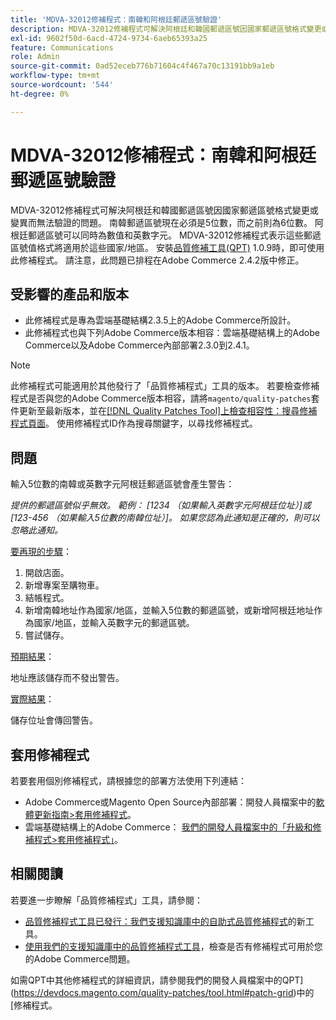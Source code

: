 ```yaml
---
title: 'MDVA-32012修補程式：南韓和阿根廷郵遞區號驗證'
description: MDVA-32012修補程式可解決阿根廷和韓國郵遞區號因國家郵遞區號格式變更或變異而無法驗證的問題。 南韓郵遞區號現在必須是5位數，而之前則為6位數。 阿根廷郵遞區號可以同時為數值和英數字元。 MDVA-32012修補程式表示這些郵遞區號值格式將適用於這些國家/地區。 安裝[Quality Patches Tool (QPT)](/help/announcements/adobe-commerce-announcements/magento-quality-patches-released-new-tool-to-self-serve-quality-patches.md) 1.0.9後，即可使用此修補程式。 請注意，此問題已排程在Adobe Commerce 2.4.2版中修正。
exl-id: 9602f50d-6acd-4724-9734-6aeb65393a25
feature: Communications
role: Admin
source-git-commit: 0ad52eceb776b71604c4f467a70c13191bb9a1eb
workflow-type: tm+mt
source-wordcount: '544'
ht-degree: 0%

---
```


# MDVA-32012修補程式：南韓和阿根廷郵遞區號驗證

MDVA-32012修補程式可解決阿根廷和韓國郵遞區號因國家郵遞區號格式變更或變異而無法驗證的問題。 南韓郵遞區號現在必須是5位數，而之前則為6位數。 阿根廷郵遞區號可以同時為數值和英數字元。 MDVA-32012修補程式表示這些郵遞區號值格式將適用於這些國家/地區。 安裝[品質修補工具(QPT)](/help/announcements/adobe-commerce-announcements/magento-quality-patches-released-new-tool-to-self-serve-quality-patches.md) 1.0.9時，即可使用此修補程式。 請注意，此問題已排程在Adobe Commerce 2.4.2版中修正。

## 受影響的產品和版本

* 此修補程式是專為雲端基礎結構2.3.5上的Adobe Commerce所設計。
* 此修補程式也與下列Adobe Commerce版本相容：雲端基礎結構上的Adobe Commerce以及Adobe Commerce內部部署2.3.0到2.4.1。

>[!NOTE]
>
>此修補程式可能適用於其他發行了「品質修補程式」工具的版本。 若要檢查修補程式是否與您的Adobe Commerce版本相容，請將`magento/quality-patches`套件更新至最新版本，並在[[!DNL Quality Patches Tool]上檢查相容性：搜尋修補程式頁面](https://devdocs.magento.com/quality-patches/tool.html#patch-grid)。 使用修補程式ID作為搜尋關鍵字，以尋找修補程式。

## 問題

輸入5位數的南韓或英數字元阿根廷郵遞區號會產生警告：

*提供的郵遞區號似乎無效。 範例： [1234 （如果輸入英數字元阿根廷位址）]或[123-456 （如果輸入5位數的南韓位址）]。 如果您認為此通知是正確的，則可以忽略此通知。*

<u>要再現的步驟</u>：

1. 開啟店面。
1. 新增專案至購物車。
1. 結帳程式。
1. 新增南韓地址作為國家/地區，並輸入5位數的郵遞區號，或新增阿根廷地址作為國家/地區，並輸入英數字元的郵遞區號。
1. 嘗試儲存。

<u>預期結果</u>：

地址應該儲存而不發出警告。

<u>實際結果</u>：

儲存位址會傳回警告。

## 套用修補程式

若要套用個別修補程式，請根據您的部署方法使用下列連結：

* Adobe Commerce或Magento Open Source內部部署：開發人員檔案中的[軟體更新指南>套用修補程式](https://devdocs.magento.com/guides/v2.4/comp-mgr/patching/mqp.html)。
* 雲端基礎結構上的Adobe Commerce： [我們的開發人員檔案中的「升級和修補程式>套用修補程式」](https://devdocs.magento.com/cloud/project/project-patch.html)。

## 相關閱讀

若要進一步瞭解「品質修補程式」工具，請參閱：

* [品質修補程式工具已發行：我們支援知識庫中的自助式品質修補程式](/help/announcements/adobe-commerce-announcements/magento-quality-patches-released-new-tool-to-self-serve-quality-patches.md)的新工具。
* [使用我們的支援知識庫中的品質修補程式工具](/help/support-tools/patches-available-in-qpt-tool/check-patch-for-magento-issue-with-magento-quality-patches.md)，檢查是否有修補程式可用於您的Adobe Commerce問題。

如需QPT中其他修補程式的詳細資訊，請參閱我們的開發人員檔案中的QPT](https://devdocs.magento.com/quality-patches/tool.html#patch-grid)中的[修補程式。
